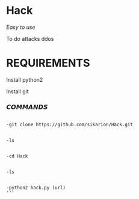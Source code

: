 # Hack
*Easy to use*

To do attacks ddos

# REQUIREMENTS

Install python2

Install git

### 𝘾𝙊𝙈𝙈𝘼𝙉𝘿𝙎 

```

-git clone https://github.com/sikarion/Hack.git
```

```

-ls
```

```

-cd Hack
```
```

-ls
```

```

-python2 hack.py (url)
'''

